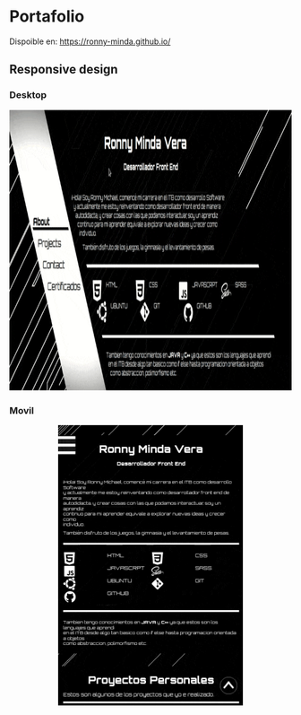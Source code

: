 
# Portafolio

Dispoible en: https://ronny-minda.github.io/

<h2>Responsive design</h2>
<h3>Desktop</h3>
<p align="center">
<code><img style="text-align: center;" height="500" src="./assets/desktop.gif"></code>
</p>
<h3>Movil</h3>
<p align="center">
<code><img style=text-align: center; height="500" src="./assets/movil.gif"></code>
</p>